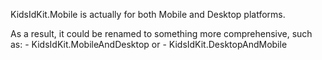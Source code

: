 ﻿KidsIdKit.Mobile is actually for both Mobile and Desktop platforms.

As a result, it could be renamed to something more comprehensive, such as:
	- KidsIdKit.MobileAndDesktop or
	- KidsIdKit.DesktopAndMobile
